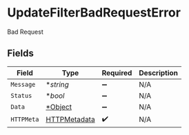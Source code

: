 # UpdateFilterBadRequestError

Bad Request


## Fields

| Field                             | Type                              | Required                          | Description                       |
| --------------------------------- | --------------------------------- | --------------------------------- | --------------------------------- |
| `Message`                         | **string*                         | :heavy_minus_sign:                | N/A                               |
| `Status`                          | **bool*                           | :heavy_minus_sign:                | N/A                               |
| `Data`                            | [*Object](./object.md)            | :heavy_minus_sign:                | N/A                               |
| `HTTPMeta`                        | [HTTPMetadata](./httpmetadata.md) | :heavy_check_mark:                | N/A                               |